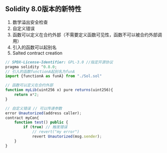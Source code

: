 ## Solidity 8.0版本的新特性
1. 数学溢出安全检查
2. 自定义错误
3. 函数可以定义在合约外部（不需要定义函数可见性，函数不可以被合约外部调用）
4. 引入的函数可以起别名
5. Salted contract creation

```js
// SPDX-License-Identifier: GPL-3.0 //指定开源协议
pragma solidity ^0.8.0;
// 引入的函数functionA起别名为funA
import {functionA as funA} from "./Sol.sol"

// 函数可以定义在合约外部
function myLib(uint256 x) pure returns(uint256){
    return x*2;
}

// 自定义错误 // 可以传递参数
error Unautorized(address caller);
contract myCon{
    function test() public {
        if (true) // 触发错误
            // revert("my error")
            revert Unautorized(msg.sender);
    }
}
```